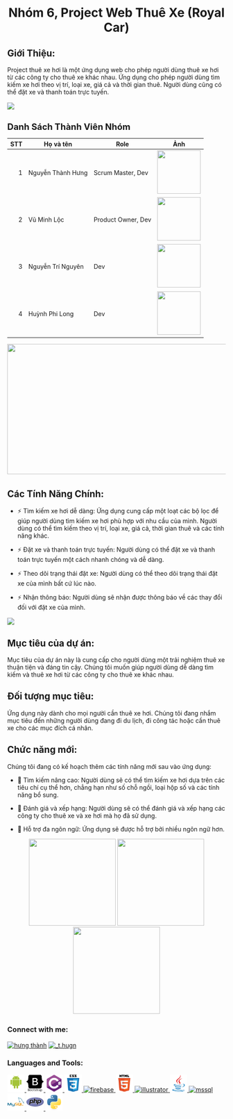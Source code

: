<h1 align="center">Nhóm 6, Project Web Thuê Xe (Royal Car)</h1>
<h2 align="left"> Giới Thiệu: </h2>
<p dir="auto">Project thuê xe hơi là một ứng dụng web cho phép người dùng thuê xe hơi từ các công ty cho thuê xe khác nhau. Ứng dụng cho phép người dùng tìm kiếm xe hơi theo vị trí, loại xe, giá cả và thời gian thuê. Người dùng cũng có thể đặt xe và thanh toán trực tuyến.</p>
<img align="center" src="https://images.pexels.com/photos/120049/pexels-photo-120049.jpeg?auto=compress&cs=tinysrgb&w=1260&h=750&dpr=1"</img>

<h1 style="font-size: 20px;">Danh Sách Thành Viên Nhóm</h1>
<div align="center">

| STT  | Họ và tên        | Role              | Ảnh 
|-----:|------------------|------             |-----
|     1| Nguyễn Thành Hưng             |Scrum Master, Dev  | <img src="https://scontent.fsgn4-1.fna.fbcdn.net/v/t39.30808-6/373524388_2025628071120948_4377969046119014053_n.jpg?_nc_cat=103&ccb=1-7&_nc_sid=5f2048&_nc_ohc=z-dzDX6T1VUAX_HcgFk&_nc_ht=scontent.fsgn4-1.fna&oh=00_AfAVR_hV6e8M3AjVF7RW3EbMC67DWVKO6e_70c9VLsZopw&oe=6549E36D" width="100" height="100"/>
|     2| Vũ Minh Lộc      |Product Owner, Dev |<img src="https://i.pinimg.com/564x/21/a7/aa/21a7aa9889b85ace6161dfd309005b07.jpg" width="100" height="100"/>
|     3| Nguyễn Trí Nguyên|Dev                |<img src="https://scontent.fsgn4-1.fna.fbcdn.net/v/t39.30808-6/279690754_1214913782586088_753170281659058745_n.jpg?_nc_cat=103&ccb=1-7&_nc_sid=5f2048&_nc_ohc=84HhFVRWK2QAX_AOB3V&_nc_ht=scontent.fsgn4-1.fna&oh=00_AfDh56whMtyeCEdC4_6zVJ5Ta3mg0-IONIn7tQXsD8pkMw&oe=654A37D4" width="100" height="100"/>
|     4| Huỳnh Phi Long   |Dev                |<img src="https://scontent.fsgn13-4.fna.fbcdn.net/v/t39.30808-6/319871650_3330102180639461_1407489087384989755_n.jpg?_nc_cat=110&ccb=1-7&_nc_sid=5f2048&_nc_ohc=qw5hWutKL5IAX-7BN5a&_nc_ht=scontent.fsgn13-4.fna&oh=00_AfDDutBkh-_vZnC2P4DzzhXjLnLV4bF5yb_pg_eFwQpMrw&oe=654A1AB4" width="100" height="100"/>


  <img src="https://media.giphy.com/media/dWesBcTLavkZuG35MI/giphy.gif" width="600" height="300"/>
</div>

<h2 align="left">Các Tính Năng Chính: </h2>

- :zap: Tìm kiếm xe hơi dễ dàng: Ứng dụng cung cấp một loạt các bộ lọc để giúp người dùng tìm kiếm xe hơi phù hợp với nhu cầu của mình. Người dùng có thể tìm kiếm theo vị trí, loại xe, giá cả, thời gian thuê và các tính năng khác.

- :zap: Đặt xe và thanh toán trực tuyến: Người dùng có thể đặt xe và thanh toán trực tuyến một cách nhanh chóng và dễ dàng.
  
- :zap: Theo dõi trạng thái đặt xe: Người dùng có thể theo dõi trạng thái đặt xe của mình bất cứ lúc nào.
  
- :zap: Nhận thông báo: Người dùng sẽ nhận được thông báo về các thay đổi đối với đặt xe của mình.

<div>
<img align="center"  src="https://images.pexels.com/photos/70912/pexels-photo-70912.jpeg?auto=compress&cs=tinysrgb&w=1260&h=750&dpr=1"</img>
</div>
<h2 align="left">Mục tiêu của dự án:</h2>
<p dir="auto">Mục tiêu của dự án này là cung cấp cho người dùng một trải nghiệm thuê xe thuận tiện và đáng tin cậy. Chúng tôi muốn giúp người dùng dễ dàng tìm kiếm và thuê xe hơi từ các công ty cho thuê xe khác nhau.</p>
<h2 align="left">Đối tượng mục tiêu:</h2>
<p dir="auto">Ứng dụng này dành cho mọi người cần thuê xe hơi. Chúng tôi đang nhắm mục tiêu đến những người dùng đang đi du lịch, đi công tác hoặc cần thuê xe cho các mục đích cá nhân.</p>
<h2 align="left">Chức năng mới:</h2>
<p dir="auto">Chúng tôi đang có kế hoạch thêm các tính năng mới sau vào ứng dụng:</h3>

- :seedling: Tìm kiếm nâng cao: Người dùng sẽ có thể tìm kiếm xe hơi dựa trên các tiêu chí cụ thể hơn, chẳng hạn như số chỗ ngồi, loại hộp số và các tính năng bổ sung.

- :seedling: Đánh giá và xếp hạng: Người dùng sẽ có thể đánh giá và xếp hạng các công ty cho thuê xe và xe hơi mà họ đã sử dụng.
  
- :seedling: Hỗ trợ đa ngôn ngữ: Ứng dụng sẽ được hỗ trợ bởi nhiều ngôn ngữ hơn.

<div align="center">
<img  width="200" height="200" src="https://images.pexels.com/photos/270637/pexels-photo-270637.jpeg?auto=compress&cs=tinysrgb&w=1260&h=750&dpr=1"</img>
<img  width="200" height="200" src="https://i.pinimg.com/originals/d0/4c/04/d04c047b4497373efc0f4d2b771b4ef5.gif"</img>
  <img  width="200" height="200" src="https://i.pinimg.com/564x/d2/ff/1f/d2ff1fcabae5d628536d4321da566cab.jpg"</img>
</div>
  
<h3 align="left">Connect with me:</h3>
<p align="left">
<a href="https://www.facebook.com/hugnn141/" target="blank"><img align="center" src="https://raw.githubusercontent.com/rahuldkjain/github-profile-readme-generator/master/src/images/icons/Social/facebook.svg" alt="hưng thành" height="30" width="40" /></a>
<a href="https://instagram.com/_t.hugn" target="blank"><img align="center" src="https://raw.githubusercontent.com/rahuldkjain/github-profile-readme-generator/master/src/images/icons/Social/instagram.svg" alt="_t.hugn" height="30" width="40" /></a>
</p>

<h3 align="left">Languages and Tools:</h3>
<p align="left"> <a href="https://developer.android.com" target="_blank" rel="noreferrer"> <img src="https://raw.githubusercontent.com/devicons/devicon/master/icons/android/android-original-wordmark.svg" alt="android" width="40" height="40"/> </a> <a href="https://getbootstrap.com" target="_blank" rel="noreferrer"> <img src="https://raw.githubusercontent.com/devicons/devicon/master/icons/bootstrap/bootstrap-plain-wordmark.svg" alt="bootstrap" width="40" height="40"/> </a> <a href="https://www.w3schools.com/cs/" target="_blank" rel="noreferrer"> <img src="https://raw.githubusercontent.com/devicons/devicon/master/icons/csharp/csharp-original.svg" alt="csharp" width="40" height="40"/> </a> <a href="https://www.w3schools.com/css/" target="_blank" rel="noreferrer"> <img src="https://raw.githubusercontent.com/devicons/devicon/master/icons/css3/css3-original-wordmark.svg" alt="css3" width="40" height="40"/> </a> <a href="https://firebase.google.com/" target="_blank" rel="noreferrer"> <img src="https://www.vectorlogo.zone/logos/firebase/firebase-icon.svg" alt="firebase" width="40" height="40"/> </a> <a href="https://www.w3.org/html/" target="_blank" rel="noreferrer"> <img src="https://raw.githubusercontent.com/devicons/devicon/master/icons/html5/html5-original-wordmark.svg" alt="html5" width="40" height="40"/> </a> <a href="https://www.adobe.com/in/products/illustrator.html" target="_blank" rel="noreferrer"> <img src="https://www.vectorlogo.zone/logos/adobe_illustrator/adobe_illustrator-icon.svg" alt="illustrator" width="40" height="40"/> </a> <a href="https://www.java.com" target="_blank" rel="noreferrer"> <img src="https://raw.githubusercontent.com/devicons/devicon/master/icons/java/java-original.svg" alt="java" width="40" height="40"/> </a> <a href="https://www.microsoft.com/en-us/sql-server" target="_blank" rel="noreferrer"> <img src="https://www.svgrepo.com/show/303229/microsoft-sql-server-logo.svg" alt="mssql" width="40" height="40"/> </a> <a href="https://www.mysql.com/" target="_blank" rel="noreferrer"> <img src="https://raw.githubusercontent.com/devicons/devicon/master/icons/mysql/mysql-original-wordmark.svg" alt="mysql" width="40" height="40"/> </a> <a href="https://www.php.net" target="_blank" rel="noreferrer"> <img src="https://raw.githubusercontent.com/devicons/devicon/master/icons/php/php-original.svg" alt="php" width="40" height="40"/> </a> <a href="https://www.python.org" target="_blank" rel="noreferrer"> <img src="https://raw.githubusercontent.com/devicons/devicon/master/icons/python/python-original.svg" alt="python" width="40" height="40"/> </a> </p>
